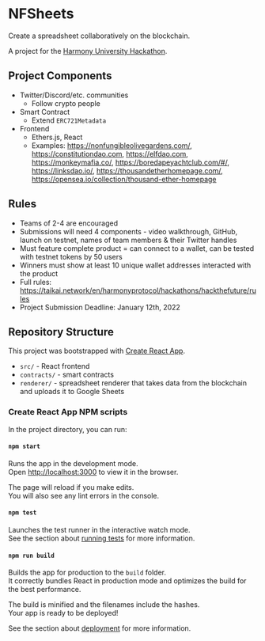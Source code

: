 # NFSheets

Create a spreadsheet collaboratively on the blockchain.

A project for the [Harmony University Hackathon](https://taikai.network/en/harmonyprotocol/hackathons/hackthefuture/overview).

## Project Components

- Twitter/Discord/etc. communities
  - Follow crypto people
- Smart Contract
  - Extend `ERC721Metadata`
- Frontend
  - Ethers.js, React
  - Examples: https://nonfungibleolivegardens.com/, https://constitutiondao.com, https://elfdao.com, https://monkeymafia.co/, https://boredapeyachtclub.com/#/, https://linksdao.io/, https://thousandetherhomepage.com/, https://opensea.io/collection/thousand-ether-homepage

## Rules

- Teams of 2-4 are encouraged
- Submissions will need 4 components - video walkthrough, GitHub, launch on testnet, names of team members & their Twitter handles
- Must feature complete product = can connect to a wallet, can be tested with testnet tokens by 50 users
- Winners must show at least 10 unique wallet addresses interacted with the product
- Full rules: https://taikai.network/en/harmonyprotocol/hackathons/hackthefuture/rules
- Project Submission Deadline: January 12th, 2022

## Repository Structure

This project was bootstrapped with [Create React App](https://github.com/facebook/create-react-app).

- `src/` - React frontend
- `contracts/` - smart contracts
- `renderer/` - spreadsheet renderer that takes data from the blockchain and uploads it to Google Sheets

### Create React App NPM scripts

In the project directory, you can run:

#### `npm start`

Runs the app in the development mode.\
Open [http://localhost:3000](http://localhost:3000) to view it in the browser.

The page will reload if you make edits.\
You will also see any lint errors in the console.

#### `npm test`

Launches the test runner in the interactive watch mode.\
See the section about [running tests](https://facebook.github.io/create-react-app/docs/running-tests) for more information.

#### `npm run build`

Builds the app for production to the `build` folder.\
It correctly bundles React in production mode and optimizes the build for the best performance.

The build is minified and the filenames include the hashes.\
Your app is ready to be deployed!

See the section about [deployment](https://facebook.github.io/create-react-app/docs/deployment) for more information.
